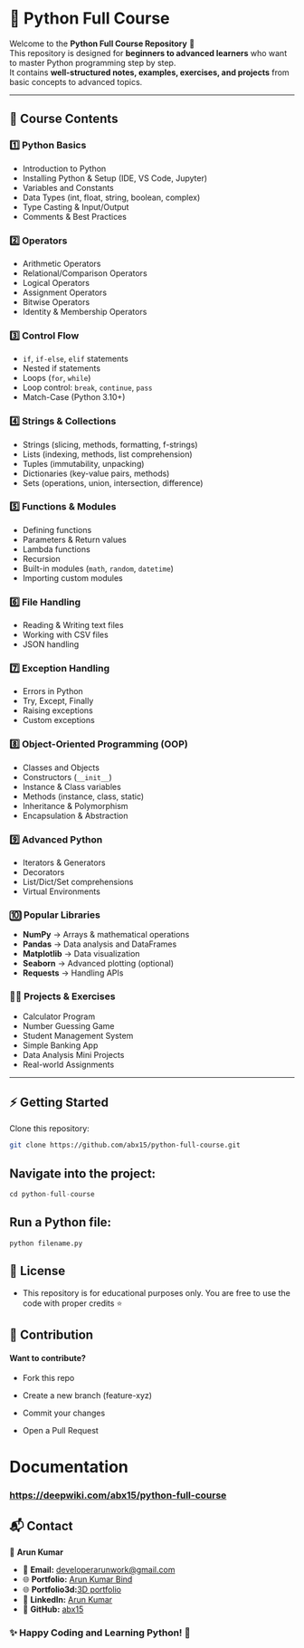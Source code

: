 # 🐍 Python Full Course

Welcome to the **Python Full Course Repository** 🚀  
This repository is designed for **beginners to advanced learners** who want to master Python programming step by step.  
It contains **well-structured notes, examples, exercises, and projects** from basic concepts to advanced topics.

---

## 📂 Course Contents

### 1️⃣ Python Basics

- Introduction to Python
- Installing Python & Setup (IDE, VS Code, Jupyter)
- Variables and Constants
- Data Types (int, float, string, boolean, complex)
- Type Casting & Input/Output
- Comments & Best Practices

### 2️⃣ Operators

- Arithmetic Operators
- Relational/Comparison Operators
- Logical Operators
- Assignment Operators
- Bitwise Operators
- Identity & Membership Operators

### 3️⃣ Control Flow

- `if`, `if-else`, `elif` statements
- Nested if statements
- Loops (`for`, `while`)
- Loop control: `break`, `continue`, `pass`
- Match-Case (Python 3.10+)

### 4️⃣ Strings & Collections

- Strings (slicing, methods, formatting, f-strings)
- Lists (indexing, methods, list comprehension)
- Tuples (immutability, unpacking)
- Dictionaries (key-value pairs, methods)
- Sets (operations, union, intersection, difference)

### 5️⃣ Functions & Modules

- Defining functions
- Parameters & Return values
- Lambda functions
- Recursion
- Built-in modules (`math`, `random`, `datetime`)
- Importing custom modules

### 6️⃣ File Handling

- Reading & Writing text files
- Working with CSV files
- JSON handling

### 7️⃣ Exception Handling

- Errors in Python
- Try, Except, Finally
- Raising exceptions
- Custom exceptions

### 8️⃣ Object-Oriented Programming (OOP)

- Classes and Objects
- Constructors (`__init__`)
- Instance & Class variables
- Methods (instance, class, static)
- Inheritance & Polymorphism
- Encapsulation & Abstraction

### 9️⃣ Advanced Python

- Iterators & Generators
- Decorators
- List/Dict/Set comprehensions
- Virtual Environments

### 🔟 Popular Libraries

- **NumPy** → Arrays & mathematical operations
- **Pandas** → Data analysis and DataFrames
- **Matplotlib** → Data visualization
- **Seaborn** → Advanced plotting (optional)
- **Requests** → Handling APIs

### 🧑‍💻 Projects & Exercises

- Calculator Program
- Number Guessing Game
- Student Management System
- Simple Banking App
- Data Analysis Mini Projects
- Real-world Assignments

---

## ⚡ Getting Started

Clone this repository:

```bash
git clone https://github.com/abx15/python-full-course.git

```

## Navigate into the project:

```python
cd python-full-course
```

## Run a Python file:

```
python filename.py
```

## 📜 License

- This repository is for educational purposes only.
  You are free to use the code with proper credits ⭐

## 🤝 Contribution

#### Want to contribute?

- Fork this repo

- Create a new branch (feature-xyz)

- Commit your changes

- Open a Pull Request

# Documentation

### https://deepwiki.com/abx15/python-full-course

## 📬 Contact

👤 **Arun Kumar**

- 📧 **Email:** [developerarunwork@gmail.com](mailto:developerarunwork@gmail.com)
- 🌐 **Portfolio:** [Arun Kumar Bind](https://arun15dev.netlify.app/)
- 🌐 **Portfolio3d:**[3D portfolio](https://arun-s-devspace-3d.netlify.app/)
- 💼 **LinkedIn:** [Arun Kumar](https://www.linkedin.com/in/arun-kumar-bind-a3b047353/)
- 📂 **GitHub:** [abx15](https://github.com/abx15)

### ✨ Happy Coding and Learning Python! 🐍
